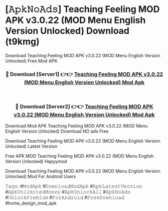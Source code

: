 # [𝙰𝚙𝚔𝙽𝚘𝙰𝚍𝚜] Teaching Feeling MOD APK v3.0.22 (MOD Menu English Version Unlocked) Download (t9kmg)
Download Teaching Feeling MOD APK v3.0.22 (MOD Menu English Version Unlocked) Free Mod APK

<div align="center">
<h3>🔴 Download [Server1] 👉👉 <a href="https://apkcomod.com?title=Teaching_Feeling_MOD_APK_v3.0.22_(MOD_Menu_English_Version_Unlocked)">Teaching Feeling MOD APK v3.0.22 (MOD Menu English Version Unlocked) Mod Apk</a></h3><br>

<h3>🔴 Download [Server2] 👉👉 <a href="https://apkcomod.com?title=Teaching_Feeling_MOD_APK_v3.0.22_(MOD_Menu_English_Version_Unlocked)">Teaching Feeling MOD APK v3.0.22 (MOD Menu English Version Unlocked) Mod Apk</a></h3>
</div>


 Download Mod APK Teaching Feeling MOD APK v3.0.22 (MOD Menu English Version Unlocked) Download NO ads Free

Download Teaching Feeling MOD APK v3.0.22 (MOD Menu English Version Unlocked) Latest Version

Free APK MOD Teaching Feeling MOD APK v3.0.22 (MOD Menu English Version Unlocked) Hapyymod

Download Teaching Feeling MOD APK v3.0.22 (MOD Menu English Version Unlocked) Mod For Android Users

𝚃𝚊𝚐𝚜: #𝙼𝚘𝚍𝙰𝚙𝚔 #𝙳𝚘𝚠𝚗𝚕𝚘𝚊𝚍𝙼𝚘𝚍𝙰𝚙𝚔 #𝙰𝚙𝚔𝙻𝚊𝚝𝚎𝚜𝚝𝚅𝚎𝚛𝚜𝚒𝚘𝚗 #𝙰𝚙𝚔𝚄𝚗𝚕𝚒𝚖𝚒𝚝𝚎𝚍𝙼𝚘𝚗𝚎𝚢 #𝙰𝚙𝚔𝚄𝚗𝚕𝚘𝚌𝚔𝙰𝚕𝚕 #𝙰𝚙𝚔𝙽𝚘𝙰𝚍𝚜 #𝚄𝚗𝚕𝚘𝚌𝚔𝙿𝚛𝚎𝚖𝚒𝚞𝚖 #𝙵𝚘𝚛𝙰𝚗𝚍𝚛𝚘𝚒𝚍 #𝙵𝚛𝚎𝚎𝙳𝚘𝚠𝚗𝚕𝚘𝚊𝚍 #home_design_mod_apk